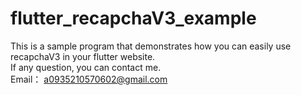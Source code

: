 # flutter_recapchaV3_example
This is a sample program that demonstrates how you can easily use recapchaV3 in your flutter website.  
If any question, you can contact me.  
Email： a0935210570602@gmail.com
